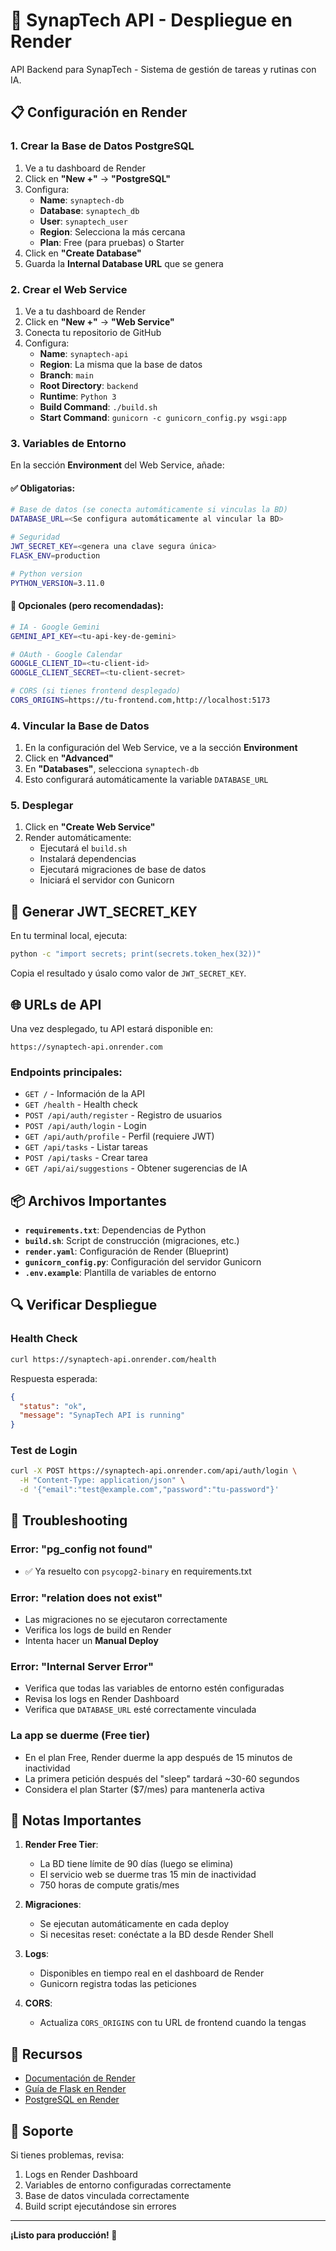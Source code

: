 # 🚀 SynapTech API - Despliegue en Render

API Backend para SynapTech - Sistema de gestión de tareas y rutinas con IA.

## 📋 Configuración en Render

### 1. Crear la Base de Datos PostgreSQL

1. Ve a tu dashboard de Render
2. Click en **"New +"** → **"PostgreSQL"**
3. Configura:
   - **Name**: `synaptech-db`
   - **Database**: `synaptech_db`
   - **User**: `synaptech_user`
   - **Region**: Selecciona la más cercana
   - **Plan**: Free (para pruebas) o Starter
4. Click en **"Create Database"**
5. Guarda la **Internal Database URL** que se genera

### 2. Crear el Web Service

1. Ve a tu dashboard de Render
2. Click en **"New +"** → **"Web Service"**
3. Conecta tu repositorio de GitHub
4. Configura:
   - **Name**: `synaptech-api`
   - **Region**: La misma que la base de datos
   - **Branch**: `main`
   - **Root Directory**: `backend`
   - **Runtime**: `Python 3`
   - **Build Command**: `./build.sh`
   - **Start Command**: `gunicorn -c gunicorn_config.py wsgi:app`

### 3. Variables de Entorno

En la sección **Environment** del Web Service, añade:

#### ✅ **Obligatorias**:

```bash
# Base de datos (se conecta automáticamente si vinculas la BD)
DATABASE_URL=<Se configura automáticamente al vincular la BD>

# Seguridad
JWT_SECRET_KEY=<genera una clave segura única>
FLASK_ENV=production

# Python version
PYTHON_VERSION=3.11.0
```

#### 🔧 **Opcionales** (pero recomendadas):

```bash
# IA - Google Gemini
GEMINI_API_KEY=<tu-api-key-de-gemini>

# OAuth - Google Calendar
GOOGLE_CLIENT_ID=<tu-client-id>
GOOGLE_CLIENT_SECRET=<tu-client-secret>

# CORS (si tienes frontend desplegado)
CORS_ORIGINS=https://tu-frontend.com,http://localhost:5173
```

### 4. Vincular la Base de Datos

1. En la configuración del Web Service, ve a la sección **Environment**
2. Click en **"Advanced"**
3. En **"Databases"**, selecciona `synaptech-db`
4. Esto configurará automáticamente la variable `DATABASE_URL`

### 5. Desplegar

1. Click en **"Create Web Service"**
2. Render automáticamente:
   - Ejecutará el `build.sh`
   - Instalará dependencias
   - Ejecutará migraciones de base de datos
   - Iniciará el servidor con Gunicorn

## 🔑 Generar JWT_SECRET_KEY

En tu terminal local, ejecuta:

```bash
python -c "import secrets; print(secrets.token_hex(32))"
```

Copia el resultado y úsalo como valor de `JWT_SECRET_KEY`.

## 🌐 URLs de API

Una vez desplegado, tu API estará disponible en:
```
https://synaptech-api.onrender.com
```

### Endpoints principales:

- `GET /` - Información de la API
- `GET /health` - Health check
- `POST /api/auth/register` - Registro de usuarios
- `POST /api/auth/login` - Login
- `GET /api/auth/profile` - Perfil (requiere JWT)
- `GET /api/tasks` - Listar tareas
- `POST /api/tasks` - Crear tarea
- `GET /api/ai/suggestions` - Obtener sugerencias de IA

## 📦 Archivos Importantes

- **`requirements.txt`**: Dependencias de Python
- **`build.sh`**: Script de construcción (migraciones, etc.)
- **`render.yaml`**: Configuración de Render (Blueprint)
- **`gunicorn_config.py`**: Configuración del servidor Gunicorn
- **`.env.example`**: Plantilla de variables de entorno

## 🔍 Verificar Despliegue

### Health Check
```bash
curl https://synaptech-api.onrender.com/health
```

Respuesta esperada:
```json
{
  "status": "ok",
  "message": "SynapTech API is running"
}
```

### Test de Login
```bash
curl -X POST https://synaptech-api.onrender.com/api/auth/login \
  -H "Content-Type: application/json" \
  -d '{"email":"test@example.com","password":"tu-password"}'
```

## 🐛 Troubleshooting

### Error: "pg_config not found"
- ✅ Ya resuelto con `psycopg2-binary` en requirements.txt

### Error: "relation does not exist"
- Las migraciones no se ejecutaron correctamente
- Verifica los logs de build en Render
- Intenta hacer un **Manual Deploy**

### Error: "Internal Server Error"
- Verifica que todas las variables de entorno estén configuradas
- Revisa los logs en Render Dashboard
- Verifica que `DATABASE_URL` esté correctamente vinculada

### La app se duerme (Free tier)
- En el plan Free, Render duerme la app después de 15 minutos de inactividad
- La primera petición después del "sleep" tardará ~30-60 segundos
- Considera el plan Starter ($7/mes) para mantenerla activa

## 📝 Notas Importantes

1. **Render Free Tier**: 
   - La BD tiene límite de 90 días (luego se elimina)
   - El servicio web se duerme tras 15 min de inactividad
   - 750 horas de compute gratis/mes

2. **Migraciones**:
   - Se ejecutan automáticamente en cada deploy
   - Si necesitas reset: conéctate a la BD desde Render Shell

3. **Logs**:
   - Disponibles en tiempo real en el dashboard de Render
   - Gunicorn registra todas las peticiones

4. **CORS**:
   - Actualiza `CORS_ORIGINS` con tu URL de frontend cuando la tengas

## 🔗 Recursos

- [Documentación de Render](https://render.com/docs)
- [Guía de Flask en Render](https://render.com/docs/deploy-flask)
- [PostgreSQL en Render](https://render.com/docs/databases)

## 📧 Soporte

Si tienes problemas, revisa:
1. Logs en Render Dashboard
2. Variables de entorno configuradas correctamente
3. Base de datos vinculada correctamente
4. Build script ejecutándose sin errores

---

**¡Listo para producción! 🎉**
